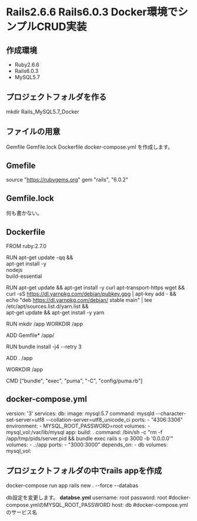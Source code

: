 # Rails2.6.6 Rails6.0.3 Docker環境でシンプルCRUD実装

## 作成環境
- Ruby2.6.6
- Rails6.0.3
- MySQL5.7

## プロジェクトフォルダを作る
mkdir Rails_MySQL5.7_Docker

## ファイルの用意
Gemfile Gemfile.lock Dockerfile docker-compose.yml を作成します。

## Gmefile
source "https://rubygems.org"
gem "rails", "6.0.2"

## Gemfile.lock
何も書かない。

## Dockerfile
FROM ruby:2.7.0

RUN apt-get update -qq && \
apt-get install -y \
nodejs \
build-essential

RUN apt-get update && apt-get install -y curl apt-transport-https wget && \
curl -sS https://dl.yarnpkg.com/debian/pubkey.gpg | apt-key add - && \
echo "deb https://dl.yarnpkg.com/debian/ stable main" | tee /etc/apt/sources.list.d/yarn.list && \
apt-get update && apt-get install -y yarn

RUN mkdir /app
WORKDIR /app

ADD Gemfile* /app/

RUN bundle install -j4 --retry 3

ADD . /app

WORKDIR /app

CMD ["bundle", "exec", "puma", "-C", "config/puma.rb"]

## docker-compose.yml
version: '3'
services:
  db:
    image: mysql:5.7
    command: mysqld --character-set-server=utf8 --collation-server=utf8_unicode_ci
    ports:
      - "4306:3306"
    environment:
      - MYSQL_ROOT_PASSWORD=root
    volumes:
      - mysql_vol:/var/lib/mysql
  app:
    build: . 
    command: /bin/sh -c "rm -f /app/tmp/pids/server.pid && bundle exec rails s -p 3000 -b '0.0.0.0'"
    volumes:
      - .:/app
    ports:
      - "3000:3000"
    depends_on:
      - db
volumes:
  mysql_vol:
  
## プロジェクトフォルダの中でrails appを作成
docker-compose run app rails new . --force --databas

db設定を変更します。
**databse.yml**
  username: root
  password: root #docker-compose.ymlのMYSQL_ROOT_PASSWORD
  host: db #docker-compose.ymlのサービス名
